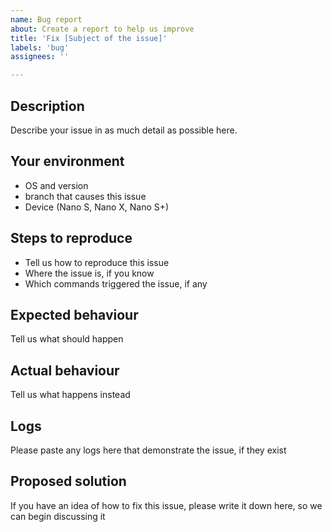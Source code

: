 ```yaml
---
name: Bug report
about: Create a report to help us improve
title: 'Fix [Subject of the issue]'
labels: 'bug'
assignees: ''

---
```


## Description

Describe your issue in as much detail as possible here.

## Your environment

* OS and version
* branch that causes this issue
* Device (Nano S, Nano X, Nano S+)

## Steps to reproduce

* Tell us how to reproduce this issue <br />
* Where the issue is, if you know <br />
* Which commands triggered the issue, if any

## Expected behaviour

Tell us what should happen

## Actual behaviour

Tell us what happens instead

## Logs

Please paste any logs here that demonstrate the issue, if they exist

## Proposed solution

If you have an idea of how to fix this issue, please write it down here, so we can begin discussing it
